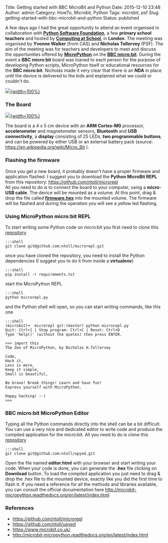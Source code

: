 Title: Getting started with BBC MicroBit and Python
Date: 2015-12-10 23:48
Author: admin
Category: HowTo, Microbit, Python
Tags: microbit, psf
Slug: getting-started-with-bbc-microbit-and-python
Status: published

A few days ago I had the great opportunity to attend an event organised
in collaboration with **[Python Software
Foundation](https://www.python.org/)**, a few **primary school
teachers** and hosted by **[Computing at
School](http://www.computingatschool.org.uk/)**, in **London**. The
meeting was organised by **Yvonne Walker** (from CAS) and **Nicholas
Tollervey** (PSF). The aim of the meeting was for teachers and
developers to meet and discuss the opportunities offered
by **[MicroPython](https://micropython.org/)** on the **[BBC
micro:bit](https://www.microbit.co.uk/)**. During the event a
**BBC** **micro:bit** board was loaned to each person for the purpose of
developing Python scripts, MicroPython itself or educational resources
for the **BBC micro:bit**. Nicholas made it very clear that there is an
**NDA** in place until the device is delivered to the kids and explained
what we could or couldn't do.

[![]({static}/images/2015/12/computing_at_school_microbit_reduced.jpg){width=100%}]({static}/images/2015/12/computing_at_school_microbit_reduced.jpg)

### The Board

[![]({static}/images/2015/12/bbcfullbleed.jpg){width=100%}]({static}/images/2015/12/bbcfullbleed.jpg)

The board is a 4 x 5 cm device with an **ARM Cortex-M0** processor,
**accelerometer** and magnetometer sensors, **Bluetooth** and **USB
connectivity**, a **display** consisting of 25 LEDs, **two programmable
buttons**, and can be powered by either USB or an external battery pack
(source: <https://en.wikipedia.org/wiki/Micro_Bit> ).

### Flashing the firmware

Once you get a new board, it probably doesn't have a proper firmware and
application flashed. I suggest you to download the **Python MicroBit
REPL** from this repository: <https://github.com/ntoll/microrepl>  
All you need to do is to connect the board to your computer, using a
**micro-USB cable**. The device will be mounted as a volume. At this
point, drag & drop the file called
**[firmware.hex](https://github.com/ntoll/microrepl/blob/master/firmware.hex)**
into the mounted volume. The firmware will be flashed and during the
operation you will see a yellow led flashing.

### Using MicroPython micro:bit REPL

To start writing some Python code on micro:bit you first need to clone
this [repository](https://github.com/ntoll/microrepl)

    :::shell
    git clone git@github.com:ntoll/microrepl.git

once you have cloned the repository, you need to install the Python
dependencies (I suggest you to do it from inside a **virtualenv**)

    :::shell
    pip install -r requirements.txt

start the MicroPython REPL

    :::shell
    python microrepl.py

and the Python shell will open, so you can start writing commands, like
this one

    :::shell
    (microbit)➜  microrepl git:(master) python microrepl.py
    Quit: Ctrl+] | Stop program: Ctrl+C | Reset: Ctrl+D
    Type 'help()' (without the quotes) then press ENTER.

    >>> import this
    The Zen of MicroPython, by Nicholas H.Tollervey

    Code,
    Hack it,
    Less is more,
    Keep it simple,
    Small is beautiful,

    Be brave! Break things! Learn and have fun!
    Express yourself with MicroPython.

    Happy hacking! :-)
    >>>

### BBC micro:bit MicroPython Editor

Typing all the Python commands directly into the shell can be a bit
difficult. You can use a very nice and dedicated editor to write code
and produce the compiled application for the micro:bit. All you need to
do is clone this [repository](https://github.com/ntoll/upyed)

    :::shell
    git clone git@github.com:ntoll/upyed.git

Open the file named **editor.html** with your browser and start writing
your code. When your code is done, you can generate the **.hex** file
clicking on **Download** button. To load the compiled application you
just need to drag & drop the .hex file to the mounted device, exactly
like you did the first time to flash it. If you need a reference for all
the methods and libraries available, you can consult the official
documentation
here <http://microbit-micropython.readthedocs.org/en/latest/index.html>

### References

-  <https://github.com/ntoll/microrepl>
-  <https://github.com/ntoll/upyed>
-  <https://www.microbit.co.uk/>
-  <http://microbit-micropython.readthedocs.org/en/latest/index.html>
